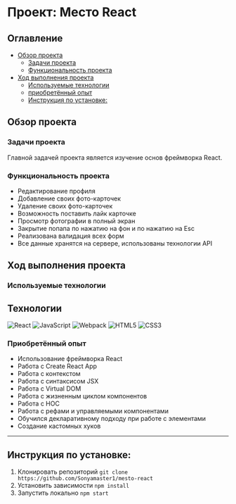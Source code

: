 # Проект: Место React

## Оглавление

- [Обзор проекта](#обзор-проекта)
  - [Задачи проекта](#задачи-проекта)
  - [Функциональность проекта](#функциональность-проекта)
- [Ход выполнения проекта](#ход-выполнения-проекта)
  - [Используемые технологии](#используемые-технологии)
  - [приобретённый опыт](#приобретённый-опыт)
  - [Инструкция по установке:](#инструкция-по-установке)

## Обзор проекта

### Задачи проекта

Главной задачей проекта является изучение основ фреймворка React.

### Функциональность проекта
 * Редактирование профиля
 * Добавление своих фото-карточек
 * Удаление своих фото-карточек
 * Возможность поставить лайк карточке
 * Просмотр фотографии в полный экран
 * Закрытие попапа по нажатию на фон и по нажатию на Esc
 * Реализована валидация всех форм
 * Все данные хранятся на сервере, использованы технологии API


## Ход выполнения проекта

### Используемые технологии

## Технологии
![React](https://img.shields.io/badge/-React-090909?style=for-the-badge&logo=React) 
![JavaScript](https://img.shields.io/badge/-JavaScript-090909?style=for-the-badge&logo=JavaScript)
![Webpack](https://img.shields.io/badge/-Webpack-090909?style=for-the-badge&logo=Webpack)
![HTML5](https://img.shields.io/badge/-HTML5-090909?style=for-the-badge&logo=HTML5)
![CSS3](https://img.shields.io/badge/-CSS3-090909?style=for-the-badge&logo=CSS3)

### Приобретённый опыт

- Использование фреймворка React
- Работа с Create React App
- Работа с контекстом
- Работа с синтаксисом JSX
- Работа с Virtual DOM
- Работа с жизненным циклом компонентов
- Работа с HOC
- Работа с рефами и управляемыми компонентами
- Обучился декларативному подходу при работе с элементами
- Создание кастомных хуков

---

## Инструкция по установке:
1. Клонировать репозиторий 
`git clone https://github.com/Sonyamaster1/mesto-react`
2. Установить зависимости
`npm install`
3. Запустить локально
`npm start`